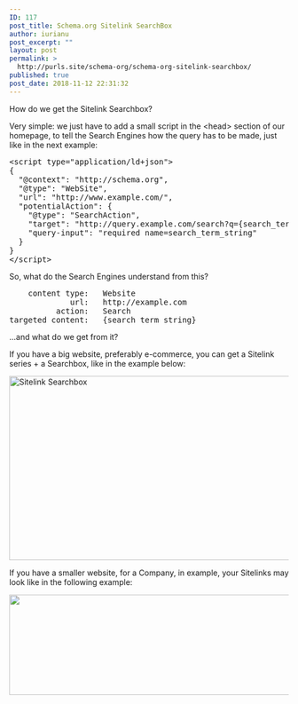 ```yaml
---
ID: 117
post_title: Schema.org Sitelink SearchBox
author: iurianu
post_excerpt: ""
layout: post
permalink: >
  http://purls.site/schema-org/schema-org-sitelink-searchbox/
published: true
post_date: 2018-11-12 22:31:32
---
```

How do we get the Sitelink Searchbox? 

Very simple: we just have to add a small script in the <span>&lt;</span>head<span>&gt;</span> section of our homepage, to tell the Search Engines how the query has to be made, just like in the next example:

<pre>
<span class="pre-tag">&lt;</span><span class="pre-tag">script</span> <span class="pre-attr">type</span>="<span class="pre-value">application/ld+json</span><span class="pre-tag">"&gt;</span>
<span class="pre-tag">{</span>
  "<span class="pre-type">@context</span>": "<span class="pre-value">http://schema.org</span>",
  "<span class="pre-type">@type</span>": "<span class="pre-value">WebSite</span>",
  "<span class="pre-attr">url</span>": "<span class="pre-value">http://www.example.com/</span>",
  "<span class="pre-attr">potentialAction</span>": <span class="pre-tag">{</span>
    "<span class="pre-type">@type</span>": "<span class="pre-value">SearchAction</span>",
    "<span class="pre-attr">target</span>": "<span class="pre-value">http://query.example.com/search?q={search_term_string}</span>",
    "<span class="pre-attr">query-input</span>": "<span class="pre-value">required name=search_term_string</span>"
  <span class="pre-tag">}</span>
<span class="pre-tag">}</span>
<span class="pre-tag">&lt;</span><span class="pre-tag">/script</span><span class="pre-tag">&gt;</span>
</pre>

So, what do the Search Engines understand from this?

<pre>
    content type:   <span class="pre-value">Website</span>
             url:   <span class="pre-value">http://example.com</span>
          action:   <span class="pre-value">Search</span>
targeted content:   <span class="pre-value"><span class="pre-tag">{</span>search_term_string<span class="pre-tag">}</span></span>
</pre>

...and what do we get from it? 

If you have a big website, preferably e-commerce, you can get a Sitelink series + a Searchbox, like in the example below:

<a href="http://purls.site/wp-content/uploads/2018/11/lennox-Google-Search1-1.png"><img src="http://purls.site/wp-content/uploads/2018/11/lennox-Google-Search1-1.png" alt="Sitelink Searchbox" width="571" height="332" class="alignnone size-full wp-image-110" /></a>

If you have a smaller website, for a Company, in example, your Sitelinks may look like in the following example:

<a href="http://purls.site/wp-content/uploads/2018/11/Micropack-Sitelinks.png"><img src="http://purls.site/wp-content/uploads/2018/11/Micropack-Sitelinks.png" alt="" width="601" height="181" class="alignnone size-full wp-image-128" /></a>